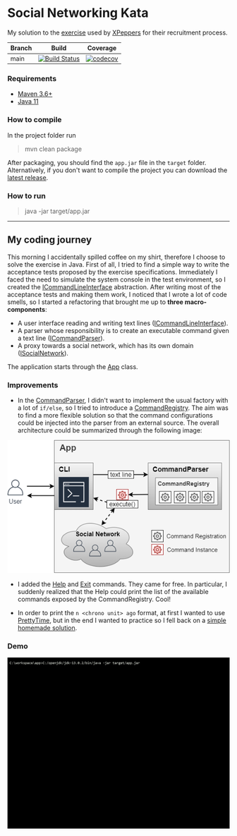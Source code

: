 # Social Networking Kata
My solution to the [exercise](https://github.com/xpeppers/social_networking_kata) used by [XPeppers](https://www.xpeppers.com/) for their recruitment process.

| Branch        | Build           | Coverage           |
| ------------- |:-------------:|:-------------:|
| main      	| [![Build Status](https://travis-ci.org/dsantarelli/social_networking_kata.svg?branch=main)](https://travis-ci.org/dsantarelli/social_networking_kata) | [![codecov](https://codecov.io/gh/dsantarelli/social_networking_kata/branch/main/graph/badge.svg)](https://codecov.io/gh/dsantarelli/social_networking_kata)

### Requirements

* [Maven 3.6+](https://maven.apache.org/download.cgi)
* [Java 11](https://www.oracle.com/it/java/technologies/javase-jdk11-downloads.html)

### How to compile

In the project folder run
> mvn clean package

After packaging, you should find the `app.jar` file in the `target` folder.
Alternatively, if you don't want to compile the project you can download the [latest release](https://github.com/dsantarelli/social_networking_kata/releases).

### How to run

> java -jar target/app.jar

----------------------

## My coding journey

This morning I accidentally spilled coffee on my shirt, therefore I choose to solve the exercise in Java.
First of all, I tried to find a simple way to write the acceptance tests proposed by the exercise specifications.
Immediately I faced the need to simulate the system console in the test environment, so I created the [ICommandLineInterface](https://github.com/dsantarelli/social_networking_kata/tree/main/src/main/java/com/xpeppers/snk/ui) abstraction.
After writing most of the acceptance tests and making them work, I noticed that I wrote a lot of code smells, so I started a refactoring that brought me up to **three macro-components**:

* A user interface reading and writing text lines ([ICommandLineInterface](https://github.com/dsantarelli/social_networking_kata/tree/main/src/main/java/com/xpeppers/snk/ui)).
* A parser whose responsibility is to create an executable command given a text line ([ICommandParser](https://github.com/dsantarelli/social_networking_kata/tree/main/src/main/java/com/xpeppers/snk/command/parser)).
* A proxy towards a social network, which has its own domain ([ISocialNetwork](https://github.com/dsantarelli/social_networking_kata/tree/main/src/main/java/com/xpeppers/snk/socialnetwork)).

The application starts through the [App](https://github.com/dsantarelli/social_networking_kata/blob/main/src/main/java/com/xpeppers/snk/App.java) class.

### Improvements

* In the [CommandParser](https://github.com/dsantarelli/social_networking_kata/blob/main/src/main/java/com/xpeppers/snk/command/parser/CommandParser.java), I didn't want to implement the usual factory with a lot of `if/else`, so I tried to introduce a [CommandRegistry](https://github.com/dsantarelli/social_networking_kata/blob/main/src/main/java/com/xpeppers/snk/command/registry/CommandRegistry.java). The aim was to find a more flexible solution so that the command configurations could be injected into the parser from an external source. The overall architecture could be summarized through the following image:

![](kata.png)

* I added the [Help](https://github.com/dsantarelli/social_networking_kata/blob/main/src/main/java/com/xpeppers/snk/command/HelpCommand.java) and [Exit](https://github.com/dsantarelli/social_networking_kata/blob/main/src/main/java/com/xpeppers/snk/command/ExitCommand.java) commands. They came for free. In particular, I suddenly realized that the Help could print the list of the available commands exposed by the CommandRegistry. Cool!

* In order to print the `n <chrono unit> ago` format, at first I wanted to use [PrettyTime](https://www.ocpsoft.org/prettytime/), but in the end I wanted to practice so I fell back on a [simple homemade solution](https://github.com/dsantarelli/social_networking_kata/blob/main/src/main/java/com/xpeppers/snk/text/PrettyTimeFormatter.java).

### Demo

![](demo.gif)

